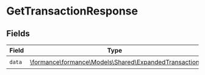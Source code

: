 # GetTransactionResponse


## Fields

| Field                                                                                              | Type                                                                                               | Required                                                                                           | Description                                                                                        |
| -------------------------------------------------------------------------------------------------- | -------------------------------------------------------------------------------------------------- | -------------------------------------------------------------------------------------------------- | -------------------------------------------------------------------------------------------------- |
| `data`                                                                                             | [\formance\formance\Models\Shared\ExpandedTransaction](../../models/shared/ExpandedTransaction.md) | :heavy_check_mark:                                                                                 | N/A                                                                                                |